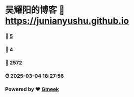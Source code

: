 # 吴耀阳的博客 :link: https://junianyushu.github.io 
### :page_facing_up: [5](https://junianyushu.github.io/tag.html) 
### :speech_balloon: 4 
### :hibiscus: 2572 
### :alarm_clock: 2025-03-04 18:27:56 
### Powered by :heart: [Gmeek](https://github.com/Meekdai/Gmeek)
